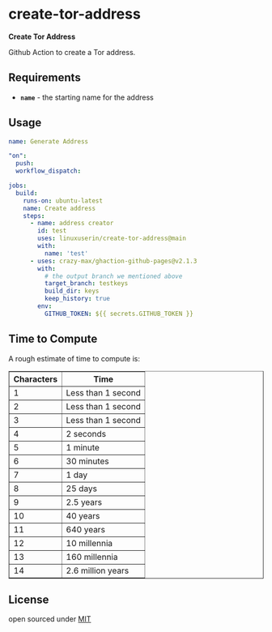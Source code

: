 # create-tor-address

**Create Tor Address**

Github Action to create a Tor address.

## Requirements

- **`name`** - the starting name for the address

## Usage

```yml
name: Generate Address

"on":
  push:
  workflow_dispatch:

jobs:
  build:
    runs-on: ubuntu-latest
    name: Create address
    steps:
      - name: address creator
        id: test
        uses: linuxuserin/create-tor-address@main
        with:
          name: 'test'
      - uses: crazy-max/ghaction-github-pages@v2.1.3
        with:
          # the output branch we mentioned above
          target_branch: testkeys
          build_dir: keys
          keep_history: true
        env:
          GITHUB_TOKEN: ${{ secrets.GITHUB_TOKEN }}
```

## Time to Compute

A rough estimate of time to compute is:

<table border="1">
  <thead>
    <tr>
      <th>Characters</th>
      <th>Time</th>
    </tr>
  </thead>
  <tbody>
    <tr>
      <td>1</td>
      <td>Less than 1 second</td>
    </tr>
    <tr>
      <td>2</td>
      <td>Less than 1 second</td>
    </tr>
    <tr>
      <td>3</td>
      <td>Less than 1 second</td>
    </tr>
    <tr>
      <td>4</td>
      <td>2 seconds</td>
    </tr>
    <tr>
      <td>5</td>
      <td>1 minute</td>
    </tr>
    <tr>
      <td>6</td>
      <td>30 minutes</td>
    </tr>
    <tr>
      <td>7</td>
      <td>1 day</td>
    </tr>
    <tr>
      <td>8</td>
      <td>25 days</td>
    </tr>
    <tr>
      <td>9</td>
      <td>2.5 years</td>
    </tr>
    <tr>
      <td>10</td>
      <td>40 years</td>
    </tr>
    <tr>
      <td>11</td>
      <td>640 years</td>
    </tr>
    <tr>
      <td>12</td>
      <td>10 millennia</td>
    </tr>
    <tr>
      <td>13</td>
      <td>160 millennia</td>
    </tr>
    <tr>
      <td>14</td>
      <td>2.6 million years</td>
    </tr>
  </tbody>
</table>

## License

open sourced under [MIT](LICENSE)
